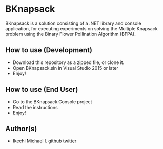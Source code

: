 # BKnapsack

BKnapsack is a solution consisting of a .NET library and console application, for executing experiments on solving the Multiple Knapsack problem using the Binary Flower Pollination Algorithm (BFPA).

## How to use (Development)

- Download this repository as a zipped file, or clone it.
- Open BKnapsack.sln in Visual Studio 2015 or later
- Enjoy!

## How to use (End User)

- Go to the BKnapsack.Console project
- Read the instructions
- Enjoy!

## Author(s)

- Ikechi Michael I. [github](https://github.com/mykeels) [twitter](https://twitter.com/mykeels)